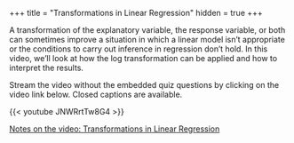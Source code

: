 +++
title = "Transformations in Linear Regression"
hidden = true
+++

A transformation of the explanatory variable, the response variable, or both can sometimes improve a situation in which a linear model isn’t appropriate or the conditions to carry out inference in regression don’t hold. In this video, we’ll look at how the log transformation can be applied and how to interpret the results.

Stream the video without the embedded quiz questions by clicking on the video link below. Closed captions are available.

{{< youtube JNWRrtTw8G4 >}}

[Notes on the video: Transformations in Linear Regression](../12-6-Transformations.pdf)

 
